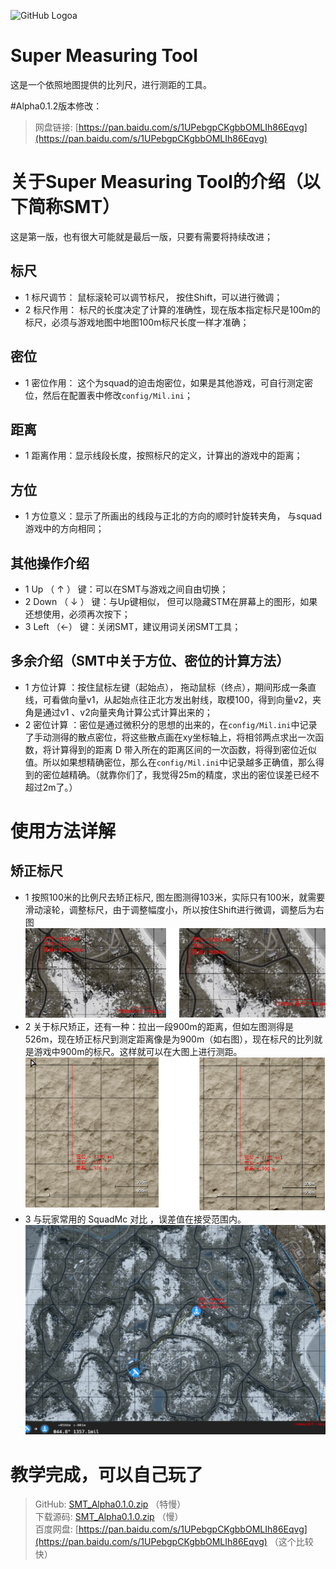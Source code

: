 ![GitHub Logoa](/icon/favicon128_128.ico)
# Super Measuring Tool
这是一个依照地图提供的比列尺，进行测距的工具。

#Alpha0.1.2版本修改：
> 网盘链接: [https://pan.baidu.com/s/1UPebgpCKgbbOMLIh86Eqvg](https://pan.baidu.com/s/1UPebgpCKgbbOMLIh86Eqvg)


# 关于Super Measuring Tool的介绍（以下简称SMT）
这是第一版，也有很大可能就是最后一版，只要有需要将持续改进；
## 标尺
- 1  标尺调节： 鼠标滚轮可以调节标尺， 按住Shift，可以进行微调；
- 2  标尺作用： 标尺的长度决定了计算的准确性，现在版本指定标尺是100m的标尺，必须与游戏地图中地图100m标尺长度一样才准确；
## 密位
- 1 密位作用： 这个为squad的迫击炮密位，如果是其他游戏，可自行测定密位，然后在配置表中修改`config/Mil.ini`；
## 距离
- 1 距离作用：显示线段长度，按照标尺的定义，计算出的游戏中的距离；
## 方位
- 1 方位意义：显示了所画出的线段与正北的方向的顺时针旋转夹角， 与squad游戏中的方向相同；

## 其他操作介绍
- 1    Up   （ ↑ ） 键：可以在SMT与游戏之间自由切换；
- 2 Down （ ↓ ） 键：与Up键相似， 但可以隐藏STM在屏幕上的图形，如果还想使用，必须再次按下；
- 3   Left   （←） 键：关闭SMT，建议用词关闭SMT工具；
## 多余介绍（SMT中关于方位、密位的计算方法）
- 1 方位计算 ：按住鼠标左键（起始点）， 拖动鼠标（终点），期间形成一条直线，可看做向量v1，从起始点往正北方发出射线，取模100，得到向量v2，夹角是通过v1 、v2向量夹角计算公式计算出来的；
- 2 密位计算 ：密位是通过微积分的思想的出来的，在`config/Mil.ini`中记录了手动测得的散点密位，将这些散点画在xy坐标轴上，将相邻两点求出一次函数，将计算得到的距离 D 带入所在的距离区间的一次函数，将得到密位近似值。所以如果想精确密位，那么在`config/Mil.ini`中记录越多正确值，那么得到的密位越精确。（就靠你们了，我觉得25m的精度，求出的密位误差已经不超过2m了。）

# 使用方法详解
## 矫正标尺
- 1 按照100米的比例尺去矫正标尺, 图左图测得103米，实际只有100米，就需要滑动滚轮，调整标尺，由于调整幅度小，所以按住Shift进行微调，调整后为右图
![标尺矫正示意图](/MarkdownResources/标尺示意图.png)
- 2 关于标尺矫正，还有一种：拉出一段900m的距离，但如左图测得是526m，现在矫正标尺到测定距离像是为900m（如右图），现在标尺的比列就是游戏中900m的标尺。这样就可以在大图上进行测距。
![标尺矫正示意图2](/MarkdownResources/标尺矫正2.png)
- 3 与玩家常用的 SquadMc 对比 ，误差值在接受范围内。
![对比示意图](/MarkdownResources/对比示意图.png)

# 教学完成，可以自己玩了

> GitHub: [SMT_Alpha0.1.0.zip](https://github.com/CppToGo/SquadPlugin/files/3558628/SMT_Alpha0.1.0.zip)  （特慢）  
> 下载源码: [SMT_Alpha0.1.0.zip](https://github.com/CppToGo/SquadPlugin/releases)  （慢）  
> 百度网盘: [https://pan.baidu.com/s/1UPebgpCKgbbOMLIh86Eqvg](https://pan.baidu.com/s/1UPebgpCKgbbOMLIh86Eqvg) （这个比较快）  
